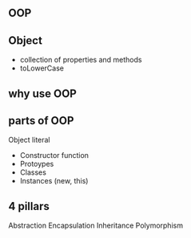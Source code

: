 ## OOP

## Object
- collection of properties and methods
- toLowerCase

## why use OOP

## parts of OOP
Object literal

- Constructor function
- Protoypes
- Classes
- Instances (new, this)

## 4 pillars
Abstraction
Encapsulation
Inheritance
Polymorphism
